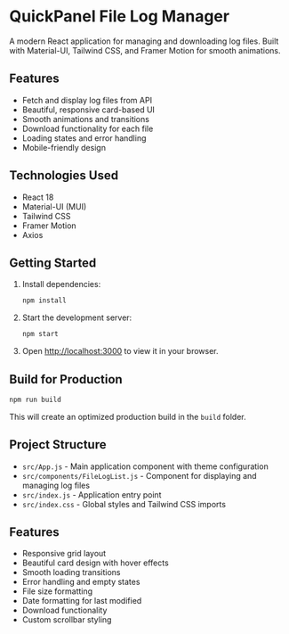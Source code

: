 # QuickPanel File Log Manager

A modern React application for managing and downloading log files. Built with Material-UI, Tailwind CSS, and Framer Motion for smooth animations.

## Features

- Fetch and display log files from API
- Beautiful, responsive card-based UI
- Smooth animations and transitions
- Download functionality for each file
- Loading states and error handling
- Mobile-friendly design

## Technologies Used

- React 18
- Material-UI (MUI)
- Tailwind CSS
- Framer Motion
- Axios

## Getting Started

1. Install dependencies:

   ```bash
   npm install
   ```

2. Start the development server:

   ```bash
   npm start
   ```

3. Open [http://localhost:3000](http://localhost:3000) to view it in your browser.

## Build for Production

```bash
npm run build
```

This will create an optimized production build in the `build` folder.

## Project Structure

- `src/App.js` - Main application component with theme configuration
- `src/components/FileLogList.js` - Component for displaying and managing log files
- `src/index.js` - Application entry point
- `src/index.css` - Global styles and Tailwind CSS imports

## Features

- Responsive grid layout
- Beautiful card design with hover effects
- Smooth loading transitions
- Error handling and empty states
- File size formatting
- Date formatting for last modified
- Download functionality
- Custom scrollbar styling
